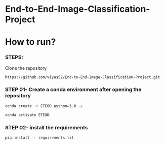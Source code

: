 # End-to-End-Image-Classification-Project


# How to run?
### STEPS:

Clone the repository

```bash
https://github.com/viyas52/End-to-End-Image-Classification-Project.git
```
### STEP 01- Create a conda environment after opening the repository

```bash
conda create -n ETEOD python=3.8 -y
```

```bash
conda activate ETEOD
```


### STEP 02- install the requirements
```bash
pip install -r requirements.txt
```